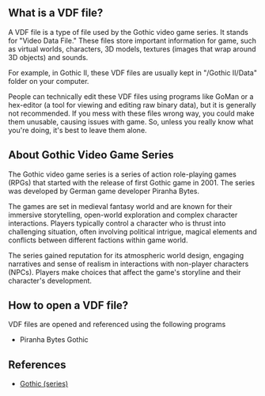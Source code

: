 ## What is a VDF file?

A VDF file is a type of file used by the Gothic video game series. It stands for "Video Data File." These files store important information for game, such as virtual worlds, characters, 3D models, textures (images that wrap around 3D objects) and sounds.

For example, in Gothic II, these VDF files are usually kept in "/Gothic II/Data" folder on your computer.

People can technically edit these VDF files using programs like GoMan or a hex-editor (a tool for viewing and editing raw binary data), but it is generally not recommended. If you mess with these files wrong way, you could make them unusable, causing issues with game. So, unless you really know what you're doing, it's best to leave them alone.

## About Gothic Video Game Series

The Gothic video game series is a series of action role-playing games (RPGs) that started with the release of first Gothic game in 2001. The series was developed by German game developer Piranha Bytes.

The games are set in medieval fantasy world and are known for their immersive storytelling, open-world exploration and complex character interactions. Players typically control a character who is thrust into challenging situation, often involving political intrigue, magical elements and conflicts between different factions within game world.

The series gained reputation for its atmospheric world design, engaging narratives and sense of realism in interactions with non-player characters (NPCs). Players make choices that affect the game's storyline and their character's development.

## How to open a VDF file?

VDF files are opened and referenced using the following programs

- Piranha Bytes Gothic

## References
* [Gothic (series)](https://en.wikipedia.org/wiki/Gothic_(series))
